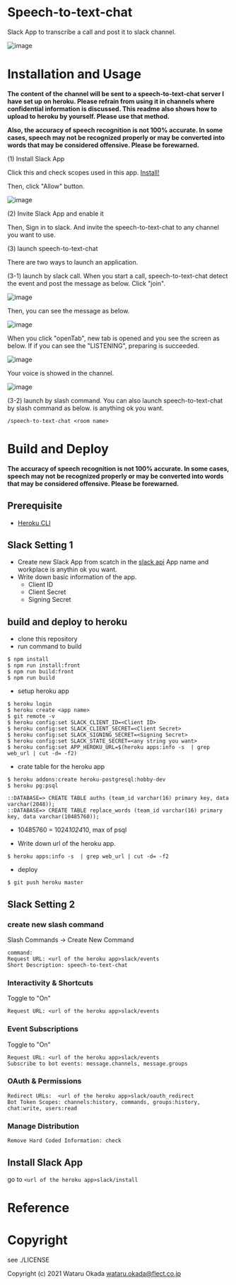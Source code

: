 # Speech-to-text-chat

Slack App to transcribe a call and post it to slack channel.

![image](https://user-images.githubusercontent.com/48346627/143660236-513d660f-d71d-4932-8ec3-714a601c0157.png)

# Installation and Usage

**The content of the channel will be sent to a speech-to-text-chat server I have set up on heroku. Please refrain from using it in channels where confidential information is discussed. This readme also shows how to upload to heroku by yourself. Please use that method.**

**Also, the accuracy of speech recognition is not 100% accurate. In some cases, speech may not be recognized properly or may be converted into words that may be considered offensive. Please be forewarned.**

(1) Install Slack App

Click this and check scopes used in this app.
[Install!](https://speech-to-text-chat.herokuapp.com/slack/install)

Then, click "Allow" button.

![image](https://user-images.githubusercontent.com/48346627/143661309-165c2190-23d7-41df-b5a6-931b46e0a2c8.png)

(2) Invite Slack App and enable it

Then, Sign in to slack. And invite the speech-to-text-chat to any channel you want to use.

(3) launch speech-to-text-chat

There are two ways to launch an application.

(3-1) launch by slack call.
When you start a call, speech-to-text-chat detect the event and post the message as below. Click "join".

![image](https://user-images.githubusercontent.com/48346627/143661589-2facc2d8-cbc7-47ed-8bc5-4c13e695e1e8.png)

Then, you can see the message as below.

![image](https://user-images.githubusercontent.com/48346627/143661617-8e3d1937-3786-44ff-8cce-d41e42ccd933.png)

When you click "openTab", new tab is opened and you see the screen as below. If if you can see the "LISTENING", preparing is succeeded.

![image](https://user-images.githubusercontent.com/48346627/143660092-67bd2444-68b8-4e78-a28a-5e9594fb52c9.png)

Your voice is showed in the channel.

![image](https://user-images.githubusercontent.com/48346627/143660236-513d660f-d71d-4932-8ec3-714a601c0157.png)

(3-2) launch by slash command.
You can also launch speech-to-text-chat by slash command as below. <room name> is anything ok you want.

```
/speech-to-text-chat <room name>
```

# Build and Deploy

**The accuracy of speech recognition is not 100% accurate. In some cases, speech may not be recognized properly or may be converted into words that may be considered offensive. Please be forewarned.**

## Prerequisite

-   [Heroku CLI](https://devcenter.heroku.com/articles/heroku-cli)

## Slack Setting 1

-   Create new Slack App from scatch in the [slack api](https://api.slack.com/)
    App name and workplace is anythin ok you want.
-   Write down basic information of the app.
    -   Client ID
    -   Client Secret
    -   Signing Secret

## build and deploy to heroku

-   clone this repository
-   run command to build

```
$ npm install
$ npm run install:front
$ npm run build:front
$ npm run build
```

-   setup heroku app

```
$ heroku login
$ heroku create <app name>
$ git remote -v
$ heroku config:set SLACK_CLIENT_ID=<Client ID>
$ heroku config:set SLACK_CLIENT_SECRET=<Client Secret>
$ heroku config:set SLACK_SIGNING_SECRET=<Signing Secret>
$ heroku config:set SLACK_STATE_SECRET=<any string you want>
$ heroku config:set APP_HEROKU_URL=$(heroku apps:info -s  | grep web_url | cut -d= -f2)
```

-   crate table for the heroku app

```
$ heroku addons:create heroku-postgresql:hobby-dev
$ heroku pg:psql

::DATABASE=> CREATE TABLE auths (team_id varchar(16) primary key, data varchar(2048));
::DATABASE=> CREATE TABLE replace_words (team_id varchar(16) primary key, data varchar(10485760));
```

-   10485760 = 1024*1024*10, max of psql

*   Write down url of the heroku app.

```
$ heroku apps:info -s  | grep web_url | cut -d= -f2
```

-   deploy

```
$ git push heroku master
```

## Slack Setting 2

### create new slash command

Slash Commands -> Create New Command

```
command:
Request URL: <url of the heroku app>slack/events
Short Description: speech-to-text-chat
```

### Interactivity & Shortcuts

Toggle to "On"

```
Request URL: <url of the heroku app>slack/events
```

### Event Subscriptions

Toggle to "On"

```
Request URL: <url of the heroku app>slack/events
Subscribe to bot events: message.channels, message.groups
```

### OAuth & Permissions

```
Redirect URLs:  <url of the heroku app>slack/oauth_redirect
Bot Token Scopes: channels:history, commands, groups:history, chat:write, users:read
```

### Manage Distribution

```
Remove Hard Coded Information: check
```

## Install Slack App

go to `<url of the heroku app>slack/install`

# Reference

# Copyright

see ./LICENSE

Copyright (c) 2021 Wataru Okada <wataru.okada@flect.co.jp>
